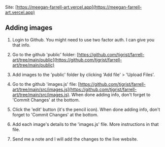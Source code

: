 Site: [https://meegan-farrell-art.vercel.app](https://meegan-farrell-art.vercel.app)

## Adding images

1. Login to Github. You might need to use two factor auth. I can give you that info.
2. Go to the github 'public' folder: [https://github.com/tjgrist/farrell-art/tree/main/public](https://github.com/tjgrist/farrell-art/tree/main/public)
 
3. Add images to the 'public' folder by clicking 'Add file' > 'Upload Files'.
4. Go to the github 'images.js' file:  [https://github.com/tjgrist/farrell-art/tree/main/src/images.js](https://github.com/tjgrist/farrell-art/tree/main/src/images.js). When done adding info, don't forget to 'Commit Changes' at the bottom.
5. Click the 'edit' button (it's the pencil icon). When done adding info, don't forget to 'Commit Changes' at the bottom.
7. Add each image's details to the 'images.js' file. More instructions in that file.
8. Send me a note and I will add the changes to the live website.


